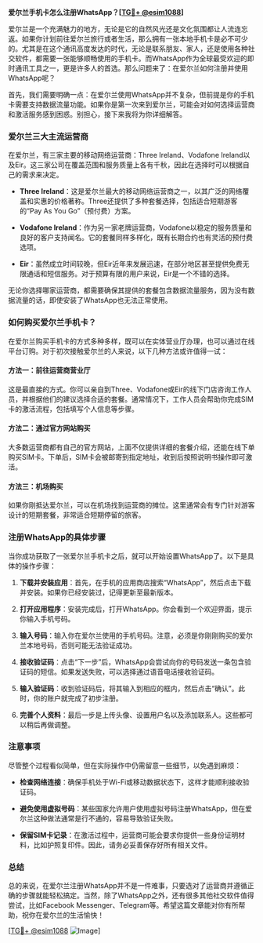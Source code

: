 **爱尔兰手机卡怎么注册WhatsApp？[[TG💪+ @esim1088](https://t.me/s/esim1088)]**

爱尔兰是一个充满魅力的地方，无论是它的自然风光还是文化氛围都让人流连忘返。如果你计划前往爱尔兰旅行或者生活，那么拥有一张本地手机卡是必不可少的。尤其是在这个通讯高度发达的时代，无论是联系朋友、家人，还是使用各种社交软件，都需要一张能够顺畅使用的手机卡。而WhatsApp作为全球最受欢迎的即时通讯工具之一，更是许多人的首选。那么问题来了：在爱尔兰如何注册并使用WhatsApp呢？

首先，我们需要明确一点：在爱尔兰使用WhatsApp并不复杂，但前提是你的手机卡需要支持数据流量功能。如果你是第一次来到爱尔兰，可能会对如何选择运营商和激活服务感到困惑。别担心，接下来我将为你详细解答。

### 爱尔兰三大主流运营商

在爱尔兰，有三家主要的移动网络运营商：Three Ireland、Vodafone Ireland以及Eir。这三家公司在覆盖范围和服务质量上各有千秋，因此在选择时可以根据自己的需求来决定。

- **Three Ireland**：这是爱尔兰最大的移动网络运营商之一，以其广泛的网络覆盖和实惠的价格著称。Three还提供了多种套餐选择，包括适合短期游客的“Pay As You Go”（预付费）方案。
  
- **Vodafone Ireland**：作为另一家老牌运营商，Vodafone以稳定的服务质量和良好的客户支持闻名。它的套餐同样多样化，既有长期合约也有灵活的预付费选项。

- **Eir**：虽然成立时间较晚，但Eir近年来发展迅速，在部分地区甚至提供免费无限通话和短信服务。对于预算有限的用户来说，Eir是一个不错的选择。

无论你选择哪家运营商，都需要确保其提供的套餐包含数据流量服务，因为没有数据流量的话，即使安装了WhatsApp也无法正常使用。

### 如何购买爱尔兰手机卡？

在爱尔兰购买手机卡的方式多种多样，既可以在实体营业厅办理，也可以通过在线平台订购。对于初次接触爱尔兰的人来说，以下几种方法或许值得一试：

#### 方法一：前往运营商营业厅
这是最直接的方式。你可以亲自到Three、Vodafone或Eir的线下门店咨询工作人员，并根据他们的建议选择合适的套餐。通常情况下，工作人员会帮助你完成SIM卡的激活流程，包括填写个人信息等步骤。

#### 方法二：通过官方网站购买
大多数运营商都有自己的官方网站，上面不仅提供详细的套餐介绍，还能在线下单购买SIM卡。下单后，SIM卡会被邮寄到指定地址，收到后按照说明书操作即可激活。

#### 方法三：机场购买
如果你刚抵达爱尔兰，可以在机场找到运营商的摊位。这里通常会有专门针对游客设计的短期套餐，非常适合短期停留的旅客。

### 注册WhatsApp的具体步骤

当你成功获取了一张爱尔兰手机卡之后，就可以开始设置WhatsApp了。以下是具体的操作步骤：

1. **下载并安装应用**：首先，在手机的应用商店搜索“WhatsApp”，然后点击下载并安装。如果你已经安装过，记得更新至最新版本。

2. **打开应用程序**：安装完成后，打开WhatsApp。你会看到一个欢迎界面，提示你输入手机号码。

3. **输入号码**：输入你在爱尔兰使用的手机号码。注意，必须是你刚刚购买的爱尔兰本地号码，否则可能无法验证成功。

4. **接收验证码**：点击“下一步”后，WhatsApp会尝试向你的号码发送一条包含验证码的短信。如果发送失败，可以选择通过语音电话接收验证码。

5. **输入验证码**：收到验证码后，将其输入到相应的框内，然后点击“确认”。此时，你的账户就完成了初步注册。

6. **完善个人资料**：最后一步是上传头像、设置用户名以及添加联系人。这些都可以稍后再做调整。

### 注意事项

尽管整个过程看似简单，但在实际操作中仍需留意一些细节，以免遇到麻烦：

- **检查网络连接**：确保手机处于Wi-Fi或移动数据状态下，这样才能顺利接收验证码。
  
- **避免使用虚拟号码**：某些国家允许用户使用虚拟号码注册WhatsApp，但在爱尔兰这种做法通常是行不通的，容易导致验证失败。

- **保留SIM卡记录**：在激活过程中，运营商可能会要求你提供一些身份证明材料，比如护照复印件。因此，请务必妥善保存好所有相关文件。

### 总结

总的来说，在爱尔兰注册WhatsApp并不是一件难事，只要选对了运营商并遵循正确的步骤就能轻松搞定。当然，除了WhatsApp之外，还有很多其他社交软件值得尝试，比如Facebook Messenger、Telegram等。希望这篇文章能对你有所帮助，祝你在爱尔兰的生活愉快！

[[TG💪+ @esim1088](https://t.me/s/esim1088) ![Image](https://i.postimg.cc/4NQfJmqS/Snipaste-2025-05-13-00-14-12.png)]